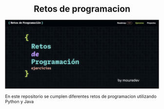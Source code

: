 <div align="center">
<h1 align="center">Retos de programacion</h1>

<img src="portada.png">
  
</div>

<p>En este repositorio se cumplen diferentes retos de programacion utilizando <a>Python</a> y <a>Java</a></p>
